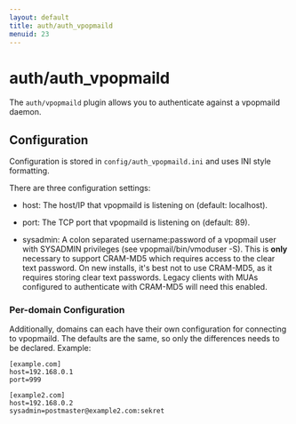 ```yaml
---
layout: default
title: auth/auth_vpopmaild
menuid: 23
---
```

auth/auth\_vpopmaild
===============

The `auth/vpopmaild` plugin allows you to authenticate against a vpopmaild
daemon.

## Configuration

Configuration is stored in `config/auth_vpopmaild.ini` and uses INI
style formatting.

There are three configuration settings:

* host: The host/IP that vpopmaild is listening on (default: localhost).

* port: The TCP port that vpopmaild is listening on (default: 89).

* sysadmin: A colon separated username:password of a vpopmail user with
    SYSADMIN privileges (see vpopmail/bin/vmoduser -S). This is **only**
    necessary to support CRAM-MD5 which requires access to the clear text
    password. On new installs, it's best not to use CRAM-MD5, as it requires
    storing clear text passwords. Legacy clients with MUAs configured
    to authenticate with CRAM-MD5 will need this enabled.


### Per-domain Configuration

Additionally, domains can each have their own configuration for connecting
to vpopmaild. The defaults are the same, so only the differences needs to
be declared. Example:

    [example.com]
    host=192.168.0.1
    port=999

    [example2.com]
    host=192.168.0.2
    sysadmin=postmaster@example2.com:sekret


